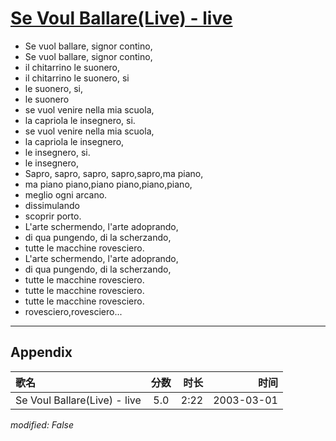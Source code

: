 # [Se Voul Ballare(Live) - live](https://music.163.com/song?id=66867)

* Se vuol ballare, signor contino,
* Se vuol ballare, signor contino,
* il chitarrino le suonero,
* il chitarrino le suonero, si
* le suonero, si,
* le suonero
* se vuol venire nella mia scuola,
* la capriola le insegnero, si.
* se vuol venire nella mia scuola,
* la capriola le insegnero,
* le insegnero, si.
* le insegnero,
* Sapro, sapro, sapro, sapro,sapro,ma piano,
* ma piano piano,piano piano,piano,piano,
* meglio ogni arcano.
* dissimulando
* scoprir porto.
* L'arte schermendo, l'arte adoprando,
* di qua pungendo, di la scherzando,
* tutte le macchine rovesciero.
* L'arte schermendo, l'arte adoprando,
* di qua pungendo, di la scherzando,
* tutte le macchine rovesciero.
* tutte le macchine rovesciero.
* tutte le macchine rovesciero.
* rovesciero,rovesciero...


---

## Appendix

|歌名|分数|时长|时间|
|:---|:---:|---:|---:|
|Se Voul Ballare(Live) - live|5.0|2:22|2003-03-01

*modified: False*